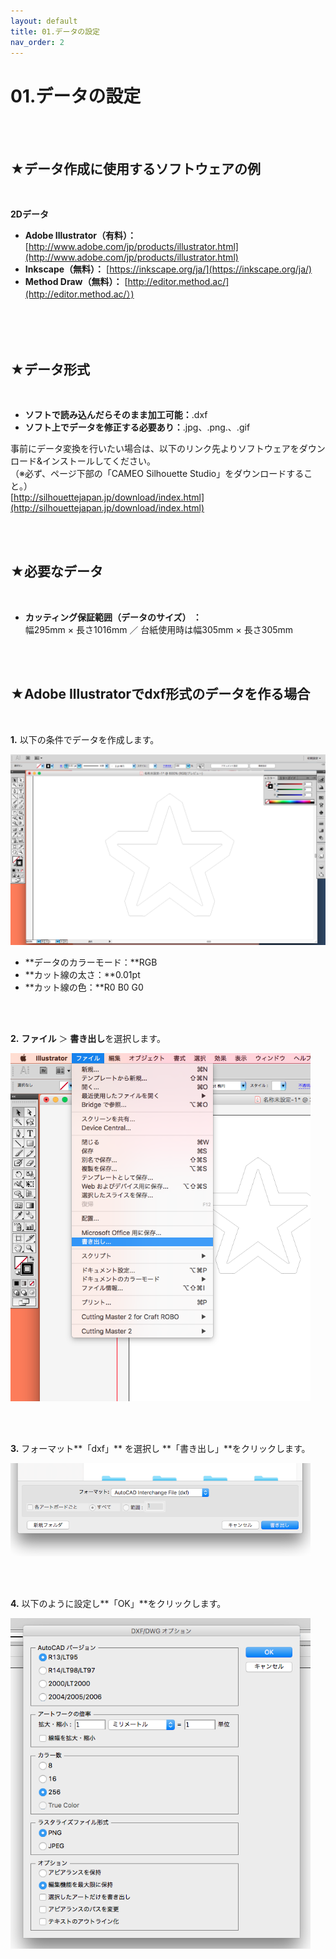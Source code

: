 ```yaml
---
layout: default
title: 01.データの設定
nav_order: 2
---
```


# 01.データの設定
<br><br>

## ★データ作成に使用するソフトウェアの例
<br>

**2Dデータ**

* **Adobe Illustrator（有料）：** [http://www.adobe.com/jp/products/illustrator.html](http://www.adobe.com/jp/products/illustrator.html)
* **Inkscape（無料）：** [https://inkscape.org/ja/](https://inkscape.org/ja/)
* **Method Draw（無料）：** [http://editor.method.ac/](http://editor.method.ac/）)

<br>
<br>
<br>

## ★データ形式
<br>

* **ソフトで読み込んだらそのまま加工可能：**.dxf  
* **ソフト上でデータを修正する必要あり：**.jpg、.png.、.gif

事前にデータ変換を行いたい場合は、以下のリンク先よりソフトウェアをダウンロード&インストールしてください。<br>
（※必ず、ページ下部の「CAMEO Silhouette Studio」をダウンロードすること。）<br>
[http://silhouettejapan.jp/download/index.html](http://silhouettejapan.jp/download/index.html)

<br>
<br>

## ★必要なデータ
<br>

* **カッティング保証範囲（データのサイズ） ：**<br>
幅295mm × 長さ1016mm ／ 台紙使用時は幅305mm × 長さ305mm

<br>
<br>

## ★Adobe Illustratorでdxf形式のデータを作る場合
<br>

**1.** 以下の条件でデータを作成します。<br>

<img src="assets/01-1.png" width="640" alt="hi" class="inline"/><br>

* **データのカラーモード：**RGB  
* **カット線の太さ：**0.01pt  
* **カット線の色：**R0 B0 G0
<br>
<br>

**2.** **ファイル** ＞ **書き出し**を選択します。<br>

<img src="assets/01-2.png" width="480" alt="hi" class="inline"/><br>

<br>
<br>

**3.** フォーマット**「dxf」** を選択し **「書き出し」**をクリックします。<br>

<img src="assets/01-3.png" width="480" alt="hi" class="inline"/><br>

<br>
<br>

**4.** 以下のように設定し**「OK」**をクリックします。<br>

<img src="assets/01-4.png" width="480" alt="hi" class="inline"/><br>

<br>
<br>
